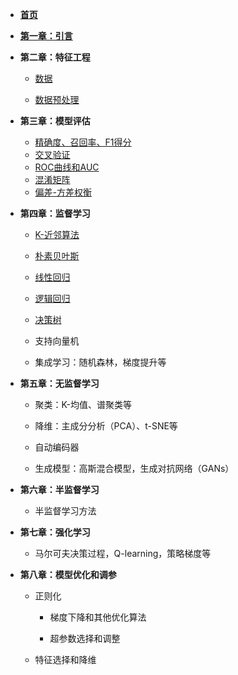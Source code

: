 * [**首页**](README.md)

* **[第一章：引言](sections/chapters1/引言.md)**

* **第二章：特征工程**
  - [数据](sections/chapters2/数据.md)
  
  - [数据预处理](sections/chapters2/数据预处理.md)
  
* **第三章：模型评估**
  * [精确度、召回率、F1得分](sections/chapters3/精确度召回率F1得分.md)
  * [交叉验证](sections/chapters3/交叉验证.md)
  * [ROC曲线和AUC](sections/chapters3/ROC、AUC.md)
  * [混淆矩阵](sections/chapters3/混淆矩阵.md)
  * [偏差-方差权衡](sections/chapters3/偏差方差.md)
  
* **第四章：监督学习**
  - [K-近邻算法](sections/chapters4/k近邻.md)

  - [朴素贝叶斯](sections/chapters4/朴素贝叶斯.md)

  - [线性回归](sections/chapters4/线性回归.md)

  - [逻辑回归](sections/chapters4/逻辑回归.md)

  - [决策树](sections/chapters4/决策树.md)

  - 支持向量机
  
  - 集成学习：随机森林，梯度提升等
  
* **第五章：无监督学习**
  - 聚类：K-均值、谱聚类等
    
  - 降维：主成分分析（PCA）、t-SNE等
    
  - 自动编码器
    
  - 生成模型：高斯混合模型，生成对抗网络（GANs）
* **第六章：半监督学习**
  - 半监督学习方法
* **第七章：强化学习**

  * 马尔可夫决策过程，Q-learning，策略梯度等
* **第八章：模型优化和调参**
  - 正则化
    
    - 梯度下降和其他优化算法
    
    - 超参数选择和调整
    
  - 特征选择和降维
